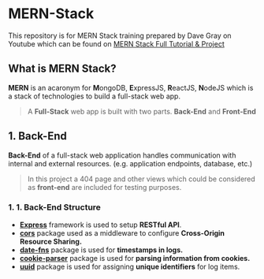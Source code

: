 # **MERN-Stack**

This repository is for MERN Stack training prepared by Dave Gray on Youtube which can be found on [MERN Stack Full Tutorial & Project](https://www.youtube.com/watch?v=CvCiNeLnZ00)

## **What is MERN Stack?**

**MERN** is an acaronym for **M**ongoDB, **E**xpressJS, **R**eactJS, **N**odeJS which is a stack of technologies to build a full-stack web app.

> A **Full-Stack** web app is built with two parts. **Back-End** and **Front-End**

## **1. Back-End**

**Back-End** of a full-stack web application handles communication with internal and external resources. (e.g. application endpoints, database, etc.)

> In this project a 404 page and other views which could be considered as **front-end** are included for testing purposes.

### **1. 1. Back-End Structure**

- [**Express**](https://expressjs.com/) framework is used to setup **RESTful API**.
- [**cors**](https://www.npmjs.com/package/cors) package used as a middleware to configure **Cross-Origin Resource Sharing.**
- [**date-fns**](https://www.npmjs.com/package/date-fns) package is used for **timestamps in logs.**
- [**cookie-parser**](https://www.npmjs.com/package/cookie-parser) package is used for **parsing information from cookies.**
- [**uuid**](https://www.npmjs.com/package/uuid) package is used for assigning **unique identifiers** for log items.
